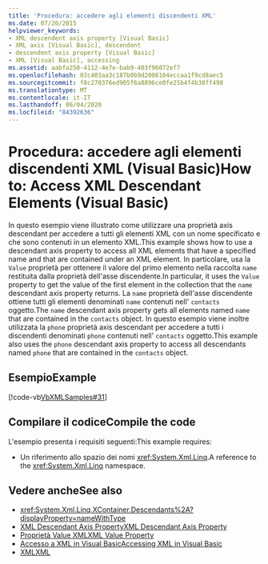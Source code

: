 ```yaml
---
title: 'Procedura: accedere agli elementi discendenti XML'
ms.date: 07/20/2015
helpviewer_keywords:
- XML descendent axis property [Visual Basic]
- XML axis [Visual Basic], descendent
- descendent axis property [Visual Basic]
- XML [Visual Basic], accessing
ms.assetid: aabfa258-4112-4e7e-bab9-403f96072ef7
ms.openlocfilehash: 03c403aa3c187b0b9d2006104eccaa1f9cd8aec5
ms.sourcegitcommit: f8c270376ed905f6a8896ce0fe25b4f4b38ff498
ms.translationtype: MT
ms.contentlocale: it-IT
ms.lasthandoff: 06/04/2020
ms.locfileid: "84392636"
---
```

# <a name="how-to-access-xml-descendant-elements-visual-basic"></a><span data-ttu-id="9508c-102">Procedura: accedere agli elementi discendenti XML (Visual Basic)</span><span class="sxs-lookup"><span data-stu-id="9508c-102">How to: Access XML Descendant Elements (Visual Basic)</span></span>
<span data-ttu-id="9508c-103">In questo esempio viene illustrato come utilizzare una proprietà axis descendant per accedere a tutti gli elementi XML con un nome specificato e che sono contenuti in un elemento XML.</span><span class="sxs-lookup"><span data-stu-id="9508c-103">This example shows how to use a descendant axis property to access all XML elements that have a specified name and that are contained under an XML element.</span></span> <span data-ttu-id="9508c-104">In particolare, usa la `Value` proprietà per ottenere il valore del primo elemento nella raccolta `name` restituita dalla proprietà dell'asse discendente.</span><span class="sxs-lookup"><span data-stu-id="9508c-104">In particular, it uses the `Value` property to get the value of the first element in the collection that the `name` descendant axis property returns.</span></span> <span data-ttu-id="9508c-105">La `name` proprietà dell'asse discendente ottiene tutti gli elementi denominati `name` contenuti nell' `contacts` oggetto.</span><span class="sxs-lookup"><span data-stu-id="9508c-105">The `name` descendant axis property gets all elements named `name` that are contained in the `contacts` object.</span></span> <span data-ttu-id="9508c-106">In questo esempio viene inoltre utilizzata la `phone` proprietà axis descendant per accedere a tutti i discendenti denominati `phone` contenuti nell' `contacts` oggetto.</span><span class="sxs-lookup"><span data-stu-id="9508c-106">This example also uses the `phone` descendant axis property to access all descendants named `phone` that are contained in the `contacts` object.</span></span>  
  
## <a name="example"></a><span data-ttu-id="9508c-107">Esempio</span><span class="sxs-lookup"><span data-stu-id="9508c-107">Example</span></span>  
 [!code-vb[VbXMLSamples#31](~/samples/snippets/visualbasic/VS_Snippets_VBCSharp/VbXMLSamples/VB/XMLSamples13.vb#31)]  
  
## <a name="compile-the-code"></a><span data-ttu-id="9508c-108">Compilare il codice</span><span class="sxs-lookup"><span data-stu-id="9508c-108">Compile the code</span></span>  
 <span data-ttu-id="9508c-109">L'esempio presenta i requisiti seguenti:</span><span class="sxs-lookup"><span data-stu-id="9508c-109">This example requires:</span></span>  
  
- <span data-ttu-id="9508c-110">Un riferimento allo spazio dei nomi <xref:System.Xml.Linq>.</span><span class="sxs-lookup"><span data-stu-id="9508c-110">A reference to the <xref:System.Xml.Linq> namespace.</span></span>  
  
## <a name="see-also"></a><span data-ttu-id="9508c-111">Vedere anche</span><span class="sxs-lookup"><span data-stu-id="9508c-111">See also</span></span>

- <xref:System.Xml.Linq.XContainer.Descendants%2A?displayProperty=nameWithType>
- [<span data-ttu-id="9508c-112">XML Descendant Axis Property</span><span class="sxs-lookup"><span data-stu-id="9508c-112">XML Descendant Axis Property</span></span>](../../../language-reference/xml-axis/xml-descendant-axis-property.md)
- [<span data-ttu-id="9508c-113">Proprietà Value XML</span><span class="sxs-lookup"><span data-stu-id="9508c-113">XML Value Property</span></span>](../../../language-reference/xml-axis/xml-value-property.md)
- [<span data-ttu-id="9508c-114">Accesso a XML in Visual Basic</span><span class="sxs-lookup"><span data-stu-id="9508c-114">Accessing XML in Visual Basic</span></span>](accessing-xml.md)
- [<span data-ttu-id="9508c-115">XML</span><span class="sxs-lookup"><span data-stu-id="9508c-115">XML</span></span>](index.md)
